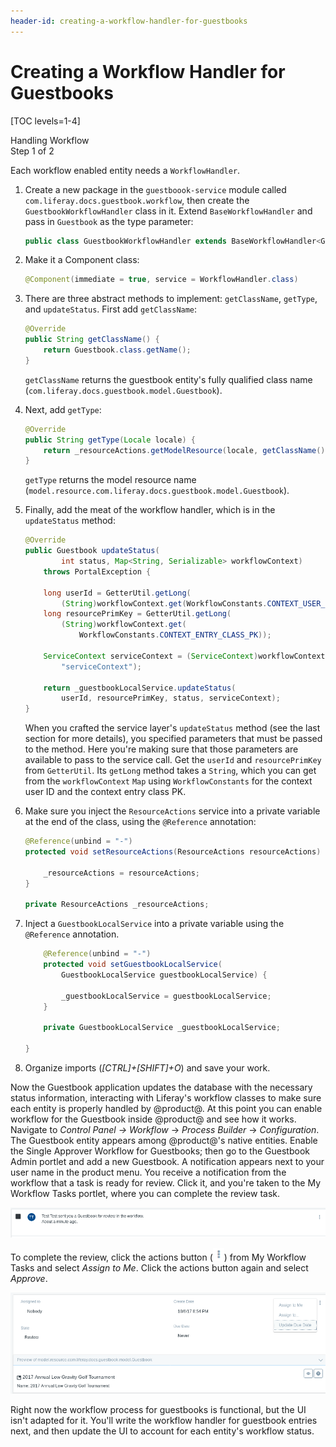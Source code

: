 ```yaml
---
header-id: creating-a-workflow-handler-for-guestbooks
---
```


# Creating a Workflow Handler for Guestbooks

[TOC levels=1-4]

<div class="learn-path-step">
    <p>Handling Workflow<br>Step 1 of 2</p>
</div>

Each workflow enabled entity needs a `WorkflowHandler`. 

1.  Create a new package in the `guestboook-service` module called
    `com.liferay.docs.guestbook.workflow`, then create the
    `GuestbookWorkflowHandler` class in it. Extend `BaseWorkflowHandler` and pass
    in `Guestbook` as the type parameter:

    ```java
    public class GuestbookWorkflowHandler extends BaseWorkflowHandler<Guestbook> {
    ```

2.  Make it a Component class:

    ```java
    @Component(immediate = true, service = WorkflowHandler.class)
    ```

3.  There are three abstract methods to implement: `getClassName`, `getType`,
    and `updateStatus`. First add `getClassName`: 

    ```java
    @Override
    public String getClassName() {
        return Guestbook.class.getName();
    }
    ```

    `getClassName` returns the guestbook entity's fully qualified class name
    (`com.liferay.docs.guestbook.model.Guestbook`).

4.  Next, add `getType`: 

    ```java
    @Override
    public String getType(Locale locale) {
        return _resourceActions.getModelResource(locale, getClassName());
    }
    ```

    `getType` returns the model resource name
    (`model.resource.com.liferay.docs.guestbook.model.Guestbook`). 

5.  Finally, add the meat of the workflow handler, which is in the
    `updateStatus` method: 

    ```java
    @Override
    public Guestbook updateStatus(
            int status, Map<String, Serializable> workflowContext)
        throws PortalException {

        long userId = GetterUtil.getLong(
            (String)workflowContext.get(WorkflowConstants.CONTEXT_USER_ID));
        long resourcePrimKey = GetterUtil.getLong(
            (String)workflowContext.get(
                WorkflowConstants.CONTEXT_ENTRY_CLASS_PK));

        ServiceContext serviceContext = (ServiceContext)workflowContext.get(
            "serviceContext");

        return _guestbookLocalService.updateStatus(
            userId, resourcePrimKey, status, serviceContext);
    }
    ```

    When you crafted the service layer's `updateStatus` method (see the last section
    for more details), you specified parameters that must be passed to the method.
    Here you're making sure that those parameters are available to pass to the
    service call. Get the `userId` and `resourcePrimKey` from `GetterUtil`. Its
    `getLong` method takes a `String`, which you can get from the `workflowContext`
    `Map` using `WorkflowConstants` for the context user ID and the context
    entry class PK.

6.  Make sure you inject the `ResourceActions` service into a private variable
    at the end of the class, using the `@Reference` annotation:

    ```java
    @Reference(unbind = "-")
    protected void setResourceActions(ResourceActions resourceActions) {

        _resourceActions = resourceActions;
    }

    private ResourceActions _resourceActions;
    ```

7.  Inject a `GuestbookLocalService` into a private variable using the
    `@Reference` annotation.

    ```java
        @Reference(unbind = "-")
        protected void setGuestbookLocalService(
            GuestbookLocalService guestbookLocalService) {

            _guestbookLocalService = guestbookLocalService;
        }

        private GuestbookLocalService _guestbookLocalService;

    }
    ```

8.  Organize imports (*[CTRL]+[SHIFT]+O*) and save your work. 

Now the Guestbook application updates the database with the necessary status
information, interacting with Liferay's workflow classes to make sure each
entity is properly handled by @product@. At this point you can enable workflow
for the Guestbook inside @product@ and see how it works. Navigate to *Control
Panel &rarr; Workflow* &rarr; *Process Builder* &rarr; *Configuration*. The
Guestbook entity appears among @product@'s native entities. Enable the Single
Approver Workflow for Guestbooks; then go to the Guestbook Admin portlet and add
a new Guestbook. A notification appears next to your user name in the product
menu. You receive a notification from the workflow that a task is ready for
review. Click it, and you're taken to the My Workflow Tasks portlet, where you
can complete the review task.

![Figure 1: Click the workflow notification in the Notifications portlet to review the guestbook submitted to the workflow.](../../../../images/workflow-notification.png)

To complete the review, click the actions button
(![Actions](../../../../images/icon-actions.png)) from My Workflow Tasks and
select *Assign to Me*. Click the actions button again and select *Approve*.

![Figure 2: Click the workflow notification in the Notifications portlet to review the guestbook submitted to the workflow.](../../../../images/workflow-assign-to-me.png)

Right now the workflow process for guestbooks is functional, but the UI isn't
adapted for it. You'll write the workflow handler for guestbook entries next,
and then update the UI to account for each entity's workflow status.
